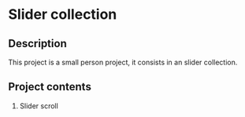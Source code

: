 # Slider collection

## Description

<p>This project is a small person project, it consists in an slider collection.</p>

## Project contents

<ol>
   <li>Slider scroll</li>
</ol>
